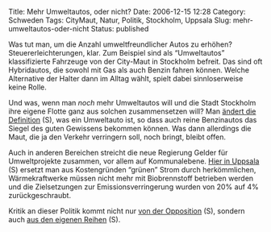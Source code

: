 Title: Mehr Umweltautos, oder nicht?
Date: 2006-12-15 12:28
Category: Schweden
Tags: CityMaut, Natur, Politik, Stockholm, Uppsala
Slug: mehr-umweltautos-oder-nicht
Status: published

Was tut man, um die Anzahl umweltfreundlicher Autos zu erhöhen?
Steuererleichterungen, klar. Zum Beispiel sind als “Umweltautos”
klassifizierte Fahrzeuge von der City-Maut in Stockholm befreit. Das
sind oft Hybridautos, die sowohl mit Gas als auch Benzin fahren können.
Welche Alternative der Halter dann im Alltag wählt, spielt dabei
sinnloserweise keine Rolle.

Und was, wenn man *noch* mehr Umweltautos will und die Stadt Stockholm
ihre eigene Flotte ganz aus solchen zusammensetzen will? Man [ändert die
Definition](http://www.tiger.se/blog/archives/2006/12/fler_bilar_ska.html)
(S), was ein Umweltauto ist, so dass auch reine Benzinautos das Siegel
des guten Gewissens bekommen können. Was dann allerdings die Maut, die
ja den Verkehr verringern soll, noch bringt, bleibt offen.

Auch in anderen Bereichen streicht die neue Regierung Gelder für
Umweltprojekte zusammen, vor allem auf Kommunalebene. [Hier in
Uppsala](http://johan-l.blogspot.com/2006/11/fyra-nyanser-av-grtt.html)
(S) ersetzt man aus Kostengründen “grünen” Strom durch herkömmlichen,
Wärmekraftwerke müssen nicht mehr mit Biobrennstoff betrieben werden und
die Zielsetzungen zur Emissionsverringerung wurden von 20% auf 4%
zurückgeschraubt.

Kritik an dieser Politik kommt nicht nur [von der
Opposition](http://www.oppositionen.se/2006/11/21/moderaterna-och-miljon/)
(S), sondern auch [aus den eigenen
Reihen](http://www.sr.se/cgi-bin/uppland/nyheter/artikel.asp?artikel=1048080)
(S).

